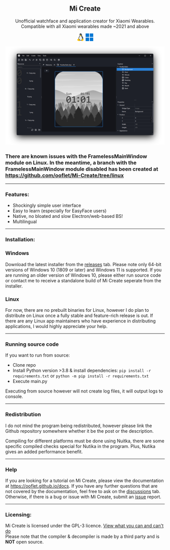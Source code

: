 <br />
<h2 align="center"> Mi Create </h2>
<p align="center"> Unofficial watchface and application creator for Xiaomi Wearables. Compatible with all Xiaomi wearables made ~2021 and above </p>

<p align="center">
    <img src="images/linux.png" alt="linux">
    <img src="images/windows.png" alt="linux">
</p>

![window](images/window.png)

### There are known issues with the FramelessMainWindow module on Linux. In the meantime, a branch with the FramelessMainWindow module disabled has been created at https://github.com/ooflet/Mi-Create/tree/linux

---

### Features:
- Shockingly simple user interface
- Easy to learn (especially for EasyFace users)
- Native, no bloated and slow Electron/web-based BS!
- Multilingual

---

### Installation:

### Windows
Download the latest installer from the [releases](https://github.com/ooflet/Mi-Create/releases) tab. Please note only 64-bit versions of Windows 10 (1809 or later) and Windows 11 is supported. If you are running an older version of Windows 10, please either run source code or contact me to receive a standalone build of Mi Create seperate from the installer.

### Linux
For now, there are no prebuilt binaries for Linux, however I do plan to distribute on Linux once a fully stable and feature-rich release is out. If there are any Linux app maintainers who have experience in distributing applications, I would highly appreciate your help.

---

### Running source code
If you want to run from source:
- Clone repo
- Install Python version >3.8 & install dependencies:
`pip install -r requirements.txt` or `python -m pip install -r requirements.txt`
- Execute main.py

Executing from source however will not create log files, it will output logs to console.

---

### Redistribution

I do not mind the program being redistributed, however please link the Github repository somewhere whether it be the post or the description.

Compiling for different platforms must be done using Nuitka, there are some specific compiled checks special for Nutika in the program. Plus, Nutika gives an added performance benefit.

---

### Help
If you are looking for a tutorial on Mi Create, please view the documentation at https://ooflet.github.io/docs. If you have any further questions that are not covered by the documentation, feel free to ask on the [discussions](https://github.com/ooflet/Mi-Create/discussions) tab. Otherwise, if there is a bug or issue with Mi Create, submit an [issue](https://github.com/ooflet/Mi-Create/issues) report.

---

### Licensing:
Mi Create is licensed under the GPL-3 licence. [View what you can and can't do](https://gist.github.com/kn9ts/cbe95340d29fc1aaeaa5dd5c059d2e60)   
Please note that the compiler & decompiler is made by a third party and is **NOT** open source.